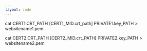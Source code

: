 ```yaml
---
layout: code
---
```



cat CERT1.CRT_PATH [CERT1_MID.crt_path] PRIVATE1.key_PATH > websitename1.pem


cat CERT2.CRT_PATH [CERT2_MID.crt_PATH] PRIVATE2.key_PATH > websitename2.pem

